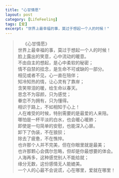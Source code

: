 ```yaml
---
title: "心甘情愿"
layout: post
category: [LifeFeeling]
tags: [爱]
excerpt: "世界上最幸福的事，莫过于想起一个人的时候！"
---
```


>&nbsp;&nbsp;&nbsp;&nbsp;《心甘情愿》<br>
>世界上最幸福的事，莫过于想起一个人的时候！<br>
>脸上露出的笑意，心中流动的暖意。<br>
>不由自主的想起，是心中柔软的秘密；<br>
>情不自禁的挂念，是生命不可或缺的一部分。<br>
>相见或者不见，心一直在陪伴；<br>
>知冷知热的情，让心灵有了靠岸；<br>
>含笑带泪的暖，给生命以春天。<br>
>思念不为容颜，只为感觉；<br>
>眷恋不为拥有，只为懂得。<br>
>相识于路上，不如相知于心上！<br>
>人在难受的时候，特别需要的是最爱的人来陪。<br>
>哪怕是一杯平淡的白水，也会暖心暖肺；<br>
>即使是一句简单的安慰，也能深入心扉。<br>
>卸下了伪装，不在狼狈；<br>
>除去了疲惫，不在憔悴。<br>
>也许那个人并不完美，但在你眼里就是最美；<br>
>也许那颗心会偶尔忽略，但却是你最想要的体会。<br>
>人海再多，这种感觉别人不能给就；<br>
>缘分无数，这份感情无人能媲美。<br>
>一个人的心最不会说谎，心在哪里，爱就在哪里！<br>